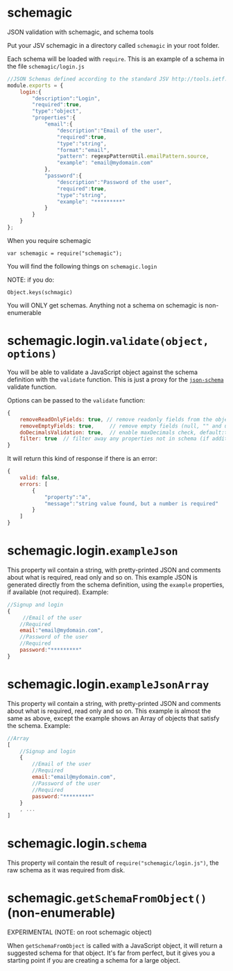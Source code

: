 schemagic
=========

JSON validation with schemagic, and schema tools

Put your JSV schemagic in a directory called `schemagic` in your root folder.

Each schema will be loaded with `require`. This is an example of a schema in the file `schemagic/login.js`

```js
//JSON Schemas defined according to the standard JSV http://tools.ietf.org/html/draft-zyp-json-schema-03
module.exports = {
	login:{
		"description":"Login",
		"required":true,
		"type":"object",
		"properties":{
			"email":{
				"description":"Email of the user",
				"required":true,
				"type":"string",
				"format":"email",
				"pattern": regexpPatternUtil.emailPattern.source,
				"example": "email@mydomain.com"
			},
			"password":{
				"description":"Password of the user",
				"required":true,
				"type":"string",
				"example": "*********"
			}
		}
	}
};
```

When you require schemagic
```
var schemagic = require("schemagic");
```

You will find the following things on `schemagic.login`

NOTE: if you do:
```
Object.keys(schmagic)
```
You will ONLY get schemas. Anything not a schema on schemagic is non-enumerable

schemagic.login.`validate(object, options)`
================================

You will be able to validate a JavaScript object against the schema definition with the `validate` function. 
This is just a proxy for the [`json-schema`](https://github.com/kriszyp/json-schema) validate function.

Options can be passed to the `validate` function:
```js
{
	removeReadOnlyFields: true, // remove readonly fields from the object, default: true
	removeEmptyFields: true,     // remove empty fields (null, "" and undefined) from the object, default: true
	doDecimalsValidation: true,  // enable maxDecimals check, default:true
	filter: true  // filter away any properties not in schema (if additionalProperties:false), default: false
}
```

It will return this kind of response if there is an error:
```js
{
	valid: false,
	errors: [
		{
    		"property":"a",
    		"message":"string value found, but a number is required"
    	}
	]
}
```

schemagic.login.`exampleJson`
===========================
This property wil contain a string, with pretty-printed JSON and comments about what is required, read only and so on.
This example JSON is generated directly from the schema definition, using the `example` properties, if available (not required).
Example:

```js
//Signup and login
{
     //Email of the user
    //Required
    email:"email@mydomain.com",
    //Password of the user
    //Required
    password:"*********"
}
```

schemagic.login.`exampleJsonArray`
================================
This property wil contain a string, with pretty-printed JSON and comments about what is required, read only and so on.
This example is almost the same as above, except the example shows an Array of objects that satisfy the schema.
Example:

```js
//Array
[
    //Signup and login
    {
        //Email of the user
        //Required
        email:"email@mydomain.com",
        //Password of the user
        //Required
        password:"*********"
    }
    , ...
]
```

schemagic.login.`schema`
======================
This property wil contain the result of `require("schemagic/login.js")`, the raw schema as it was required from disk.


schemagic.`getSchemaFromObject()` (non-enumerable)
=====================================
EXPERIMENTAL (NOTE: on root schemagic object)

When `getSchemaFromObject` is called with a JavaScript object, it will return a suggested schema for that object.
It's far from perfect, but it gives you a starting point if you are creating a schema for a large object.
